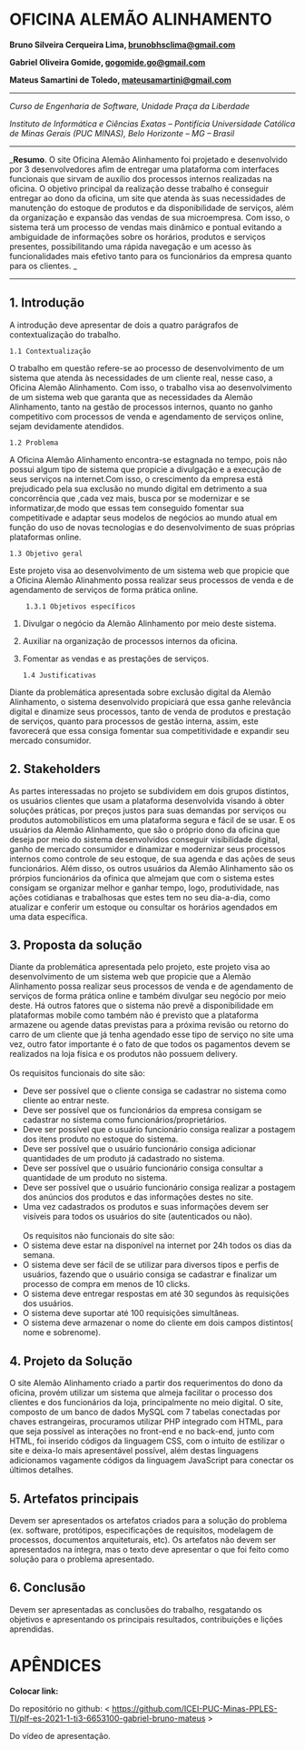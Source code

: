 # OFICINA ALEMÃO ALINHAMENTO 

**Bruno Silveira Cerqueira Lima, brunobhsclima@gmail.com**

**Gabriel Oliveira Gomide, gogomide.go@gmail.com**

**Mateus Samartini de Toledo, mateusamartini@gmail.com**

---

_Curso de Engenharia de Software, Unidade Praça da Liberdade_

_Instituto de Informática e Ciências Exatas – Pontifícia Universidade Católica de Minas Gerais (PUC MINAS), Belo Horizonte – MG – Brasil_

---

_**Resumo**. O site Oficina Alemão Alinhamento foi projetado e desenvolvido por 3 desenvolvedores afim de entregar uma plataforma com interfaces funcionais que sirvam de auxílio dos processos internos realizadas na oficina. O objetivo principal da realização desse trabalho é conseguir entregar ao dono da oficina, um site que atenda às suas necessidades de manutenção do estoque de produtos e da disponibilidade de serviços, além da organização e expansão das vendas de sua microempresa. Com isso, o sistema terá um processo de vendas mais dinâmico e pontual evitando a ambiguidade de informações sobre os horários, produtos e serviços presentes, possibilitando uma rápida navegação e um acesso às funcionalidades mais efetivo tanto para os funcionários da empresa quanto para os clientes.  _

---


## 1. Introdução

A introdução deve apresentar de dois a quatro parágrafos de contextualização do trabalho. 

    1.1 Contextualização
O trabalho em questão refere-se ao processo de desenvolvimento de um sistema que atenda às necessidades de um cliente real, nesse caso, a Oficina Alemão Alinhamento.
Com isso, o trabalho visa ao desenvolvimento de um sistema web que garanta que as necessidades da Alemão Alinhamento, tanto na gestão de processos internos, quanto no ganho competitivo com processos de venda e agendamento de serviços online, sejam devidamente atendidos.


    1.2 Problema

   A Oficina Alemão Alinhamento encontra-se estagnada no tempo, pois não possui algum tipo de sistema que propicie a divulgação e a execução de seus serviços na internet.Com isso, o crescimento da empresa está prejudicado pela sua exclusão no mundo digital em detrimento a sua concorrência que ,cada vez mais, busca por se modernizar e se informatizar,de modo que essas tem conseguido fomentar sua competitivade e adaptar seus modelos de negócios ao mundo atual em função do uso de novas tecnologias e do desenvolvimento de suas próprias plataformas online.


    1.3 Objetivo geral

   Este projeto visa ao desenvolvimento de um sistema web que propicie que a Oficina Alemão Alinahmento possa realizar seus processos de venda e de agendamento de serviços de forma prática online.

        1.3.1 Objetivos específicos

1.  Divulgar o negócio da Alemão Alinhamento por meio deste sistema.
2.  Auxiliar na organização de processos internos da oficina.
3.  Fomentar as vendas e as prestações de serviços.

        1.4 Justificativas

Diante da problemática apresentada sobre exclusão digital da Alemão Alinhamento, o sistema desenvolvido propiciará que essa ganhe relevância digital e dinamize seus processos, tanto de venda de produtos e prestação de serviços, quanto para processos de gestão interna, assim, este favorecerá que essa consiga fomentar sua competitividade e expandir seu mercado consumidor.


## 2. Stakeholders

As partes interessadas no projeto se subdividem em dois grupos distintos, os usuários clientes que usam a plataforma desenvolvida visando à obter soluções práticas, por preços justos para suas demandas por serviços ou produtos automobilísticos em uma plataforma segura e fácil de se usar. E os usuários da Alemão Alinhamento, que são o próprio dono da oficina que deseja por meio do sistema desenvolvidos conseguir visibilidade digital, ganho de mercado consumidor e dinamizar e modernizar seus processos internos como controle de seu estoque, de sua agenda e das ações de seus funcionários. Além disso, os outros usuários da Alemão Alinhamento são os prórpios funcionários da ofinica que almejam que com o sistema estes consigam se organizar melhor e ganhar tempo, logo, produtividade, nas ações cotidianas e trabalhosas que estes tem no seu dia-a-dia, como atualizar e conferir um estoque ou consultar os horários agendados em uma data específica.



## 3. Proposta da solução

Diante da problemática apresentada pelo projeto, este projeto visa ao desenvolvimento de um sistema web que propicie que a Alemão Alinhamento possa realizar seus processos de venda e de agendamento de serviços de forma prática online e também divulgar seu negócio por meio deste.
Há outros fatores que o sistema não prevê a disponibilidade em plataformas mobile como também não é previsto que a plataforma armazene ou agende datas previstas para a próxima revisão ou retorno do carro de um cliente que já tenha agendado esse tipo de serviço no site uma vez, outro fator importante é o fato de que todos os pagamentos devem se realizados na loja física e os produtos não possuem delivery.
<br><br> Os requisitos funcionais do site são:
* Deve ser possível que o cliente consiga se cadastrar no sistema como cliente ao entrar neste.
* Deve ser possível que os funcionários da empresa consigam se cadastrar no sistema como funcionários/proprietários.
* Deve ser possível que o usuário funcionário consiga realizar a postagem dos itens produto no estoque do sistema. 	
* Deve ser possível que o usuário funcionário consiga adicionar quantidades de um produto já cadastrado no sistema. 
*  Deve ser possível que o usuário funcionário consiga consultar a quantidade de um produto no sistema. 
* Deve ser possível que o usuário funcionário consiga realizar a postagem dos anúncios dos produtos e das informações destes no site.
* Uma vez cadastrados os produtos e suas informações devem ser visíveis para todos os usuários do site (autenticados ou não).
<br><br> Os requisitos não funcionais do site são: <br> 
* O sistema deve estar na disponível na internet por 24h todos os dias da semana.
* O sistema deve ser fácil de se utilizar para diversos tipos e perfis de usuários, fazendo que o usuário consiga se cadastrar e finalizar um processo de compra em menos de 10 clicks. 
* O sistema deve entregar respostas em até 30 segundos às requisições dos usuários. 
* O sistema deve suportar até 100 requisições simultâneas.
* O sistema deve armazenar o nome do cliente em dois campos distintos( nome e sobrenome).

## 4. Projeto da Solução

O site Alemão Alinhamento criado a partir dos requerimentos do dono da oficina, provém utilizar um sistema que almeja facilitar o processo dos clientes e dos funcionários da loja, principalmente no meio digital.
O site, composto de um banco de dados MySQL com 7 tabelas conectadas por chaves estrangeiras, procuramos utilizar PHP integrado com HTML, para que seja possível as interações no front-end e no back-end, junto com HTML, foi inserido códigos da linguagem CSS, com o intuito de estilizar o site e deixa-lo mais apresentável possível, além destas linguagens adicionamos vagamente códigos da linguagem JavaScript para conectar os últimos detalhes.

## 5. Artefatos principais

Devem ser apresentados os artefatos criados para a solução do problema 
(ex. software, protótipos, especificações de requisitos, modelagem de processos, 
documentos arquiteturais, etc). Os artefatos não devem ser apresentados na íntegra, 
mas o texto deve apresentar o que foi feito como solução para o problema apresentado.

## 6. Conclusão

Devem ser apresentadas as conclusões do trabalho, resgatando os objetivos e 
apresentando os principais resultados, contribuições e lições aprendidas.


# APÊNDICES

**Colocar link:**

Do repositório no github: < https://github.com/ICEI-PUC-Minas-PPLES-TI/plf-es-2021-1-ti3-6653100-gabriel-bruno-mateus >

Do vídeo de apresentação.




